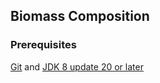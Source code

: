 ## Biomass Composition


### Prerequisites

[Git][] and [JDK 8 update 20 or later][JDK8 build]

[Git]: http://help.github.com/set-up-git-redirect
[JDK8 build]: http://www.oracle.com/technetwork/java/javase/downloads